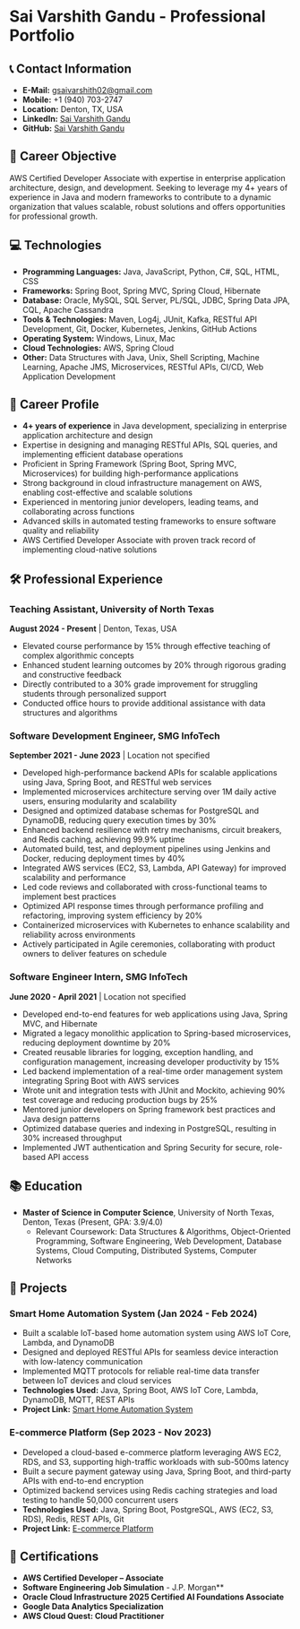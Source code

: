 # Sai Varshith Gandu - Professional Portfolio

## 📞 Contact Information
- **E-Mail:** gsaivarshith02@gmail.com
- **Mobile:** +1 (940) 703-2747
- **Location:** Denton, TX, USA
- **LinkedIn:** [Sai Varshith Gandu](https://www.linkedin.com/in/saivarshithgandu/)
- **GitHub:** [Sai Varshith Gandu](https://github.com/saivarshithgandu)

## 🎯 Career Objective
AWS Certified Developer Associate with expertise in enterprise application architecture, design, and development. Seeking to leverage my 4+ years of experience in Java and modern frameworks to contribute to a dynamic organization that values scalable, robust solutions and offers opportunities for professional growth.

## 💻 **Technologies**
- **Programming Languages:** Java, JavaScript, Python, C#, SQL, HTML, CSS
- **Frameworks:** Spring Boot, Spring MVC, Spring Cloud, Hibernate
- **Database:** Oracle, MySQL, SQL Server, PL/SQL, JDBC, Spring Data JPA, CQL, Apache Cassandra
- **Tools & Technologies:** Maven, Log4j, JUnit, Kafka, RESTful API Development, Git, Docker, Kubernetes, Jenkins, GitHub Actions
- **Operating System:** Windows, Linux, Mac
- **Cloud Technologies:** AWS, Spring Cloud
- **Other:** Data Structures with Java, Unix, Shell Scripting, Machine Learning, Apache JMS, Microservices, RESTful APIs, CI/CD, Web Application Development


## 🚀 Career Profile
- **4+ years of experience** in Java development, specializing in enterprise application architecture and design
- Expertise in designing and managing RESTful APIs, SQL queries, and implementing efficient database operations
- Proficient in Spring Framework (Spring Boot, Spring MVC, Microservices) for building high-performance applications
- Strong background in cloud infrastructure management on AWS, enabling cost-effective and scalable solutions
- Experienced in mentoring junior developers, leading teams, and collaborating across functions
- Advanced skills in automated testing frameworks to ensure software quality and reliability
- AWS Certified Developer Associate with proven track record of implementing cloud-native solutions

## 🛠️ Professional Experience
### Teaching Assistant, University of North Texas
**August 2024 - Present** | Denton, Texas, USA
- Elevated course performance by 15% through effective teaching of complex algorithmic concepts
- Enhanced student learning outcomes by 20% through rigorous grading and constructive feedback
- Directly contributed to a 30% grade improvement for struggling students through personalized support
- Conducted office hours to provide additional assistance with data structures and algorithms

### Software Development Engineer, SMG InfoTech
**September 2021 - June 2023** | Location not specified
- Developed high-performance backend APIs for scalable applications using Java, Spring Boot, and RESTful web services
- Implemented microservices architecture serving over 1M daily active users, ensuring modularity and scalability
- Designed and optimized database schemas for PostgreSQL and DynamoDB, reducing query execution times by 30%
- Enhanced backend resilience with retry mechanisms, circuit breakers, and Redis caching, achieving 99.9% uptime
- Automated build, test, and deployment pipelines using Jenkins and Docker, reducing deployment times by 40%
- Integrated AWS services (EC2, S3, Lambda, API Gateway) for improved scalability and performance
- Led code reviews and collaborated with cross-functional teams to implement best practices
- Optimized API response times through performance profiling and refactoring, improving system efficiency by 20%
- Containerized microservices with Kubernetes to enhance scalability and reliability across environments
- Actively participated in Agile ceremonies, collaborating with product owners to deliver features on schedule

### Software Engineer Intern, SMG InfoTech
**June 2020 - April 2021** | Location not specified
- Developed end-to-end features for web applications using Java, Spring MVC, and Hibernate
- Migrated a legacy monolithic application to Spring-based microservices, reducing deployment downtime by 20%
- Created reusable libraries for logging, exception handling, and configuration management, increasing developer productivity by 15%
- Led backend implementation of a real-time order management system integrating Spring Boot with AWS services
- Wrote unit and integration tests with JUnit and Mockito, achieving 90% test coverage and reducing production bugs by 25%
- Mentored junior developers on Spring framework best practices and Java design patterns
- Optimized database queries and indexing in PostgreSQL, resulting in 30% increased throughput
- Implemented JWT authentication and Spring Security for secure, role-based API access

## 📚 Education
- **Master of Science in Computer Science**, University of North Texas, Denton, Texas (Present, GPA: 3.9/4.0)
  - Relevant Coursework: Data Structures & Algorithms, Object-Oriented Programming, Software Engineering, Web Development, Database Systems, Cloud Computing, Distributed Systems, Computer Networks

## 🚀 Projects
### Smart Home Automation System (Jan 2024 - Feb 2024)
- Built a scalable IoT-based home automation system using AWS IoT Core, Lambda, and DynamoDB
- Designed and deployed RESTful APIs for seamless device interaction with low-latency communication
- Implemented MQTT protocols for reliable real-time data transfer between IoT devices and cloud services
- **Technologies Used:** Java, Spring Boot, AWS IoT Core, Lambda, DynamoDB, MQTT, REST APIs
- **Project Link:** [Smart Home Automation System](https://github.com/saivarshithgandu/smart-home)

### E-commerce Platform (Sep 2023 - Nov 2023)
- Developed a cloud-based e-commerce platform leveraging AWS EC2, RDS, and S3, supporting high-traffic workloads with sub-500ms latency
- Built a secure payment gateway using Java, Spring Boot, and third-party APIs with end-to-end encryption
- Optimized backend services using Redis caching strategies and load testing to handle 50,000 concurrent users
- **Technologies Used:** Java, Spring Boot, PostgreSQL, AWS (EC2, S3, RDS), Redis, REST APIs, Git
- **Project Link:** [E-commerce Platform](https://github.com/saivarshithgandu/ecommerce-platform)

## 📜 Certifications
- **AWS Certified Developer – Associate**
- **Software Engineering Job Simulation** - J.P. Morgan**
- **Oracle Cloud Infrastructure 2025 Certified AI Foundations Associate**
- **Google Data Analytics Specialization**
- **AWS Cloud Quest: Cloud Practitioner**
    
